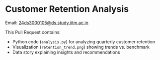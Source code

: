 # Customer Retention Analysis

Email: 24ds3000105@ds.study.iitm.ac.in

This Pull Request contains:
- Python code (`analysis.py`) for analyzing quarterly customer retention
- Visualization (`retention_trend.png`) showing trends vs. benchmark
- Data story explaining insights and recommendations
